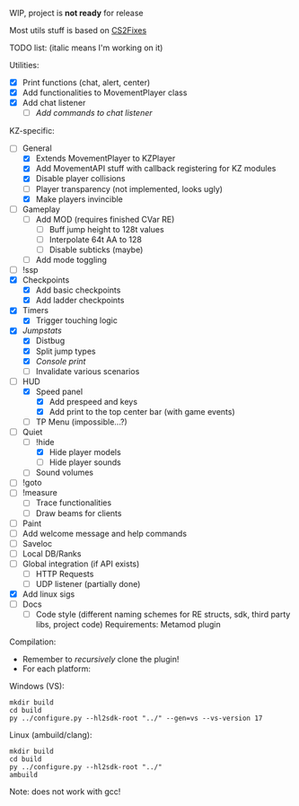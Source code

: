 WIP, project is **not ready** for release

Most utils stuff is based on [CS2Fixes](https://github.com/Source2ZE/CS2Fixes/)

TODO list: (italic means I'm working on it)

Utilities:
- [x] Print functions (chat, alert, center)
- [x] Add functionalities to MovementPlayer class
- [x] Add chat listener
	- [ ] *Add commands to chat listener*

KZ-specific:
- [ ] General
	- [x] Extends MovementPlayer to KZPlayer
	- [x] Add MovementAPI stuff with callback registering for KZ modules
	- [x] Disable player collisions
	- [ ] Player transparency (not implemented, looks ugly)
	- [x] Make players invincible
- [ ] Gameplay
	- [ ] Add MOD (requires finished CVar RE)
		- [ ] Buff jump height to 128t values
		- [ ] Interpolate 64t AA to 128
		- [ ] Disable subticks (maybe)
	- [ ] Add mode toggling
- [ ] !ssp
- [x] Checkpoints
	- [x] Add basic checkpoints
	- [x] Add ladder checkpoints
- [x] Timers
	- [x] Trigger touching logic
- [x] *Jumpstats*
	- [x] Distbug
	- [x] Split jump types
 	- [x] *Console print*
  	- [ ] Invalidate various scenarios
- [ ] HUD
	- [x] Speed panel
 		- [x] Add prespeed and keys
 		- [x] Add print to the top center bar (with game events)
	- [ ] TP Menu (impossible...?)
- [ ] Quiet
	- [ ] !hide
 		- [x] Hide player models
   		- [ ] Hide player sounds
	- [ ] Sound volumes
- [ ] !goto
- [ ] !measure
	- [ ] Trace functionalities
	- [ ] Draw beams for clients
- [ ] Paint
- [ ] Add welcome message and help commands
- [ ] Saveloc
- [ ] Local DB/Ranks
- [ ] Global integration (if API exists)
	- [ ] HTTP Requests
 	- [ ] UDP listener (partially done)
- [x] Add linux sigs
- [ ] Docs
	- [ ] Code style (different naming schemes for RE structs, sdk, third party libs, project code)
Requirements: Metamod plugin

Compilation:
- Remember to *recursively* clone the plugin!
- For each platform:
  
Windows (VS): 
```
mkdir build
cd build
py ../configure.py --hl2sdk-root "../" --gen=vs --vs-version 17
``` 

Linux (ambuild/clang):
```
mkdir build
cd build
py ../configure.py --hl2sdk-root "../"
ambuild
``` 

Note: does not work with gcc!
